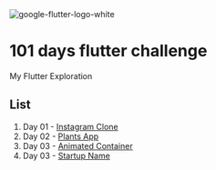 <img alt="google-flutter-logo-white" src="https://user-images.githubusercontent.com/30395764/57208101-1d911580-6ffc-11e9-9b6e-04739a12e21f.png">


# 101 days flutter challenge

My Flutter Exploration 

## List 

1. Day 01 - [Instagram Clone](https://github.com/kharisazhar/daily_flutter/tree/master/instagram_app)
2. Day 02 - [Plants App](https://github.com/kharisazhar/daily_flutter/tree/master/plants_app)
3. Day 03 - [Animated Container](https://github.com/kharisazhar/daily_flutter/tree/master/flutter_animate_container)
3. Day 03 - [Startup Name](https://github.com/kharisazhar/daily_flutter/tree/master/flutter_starup_name)


